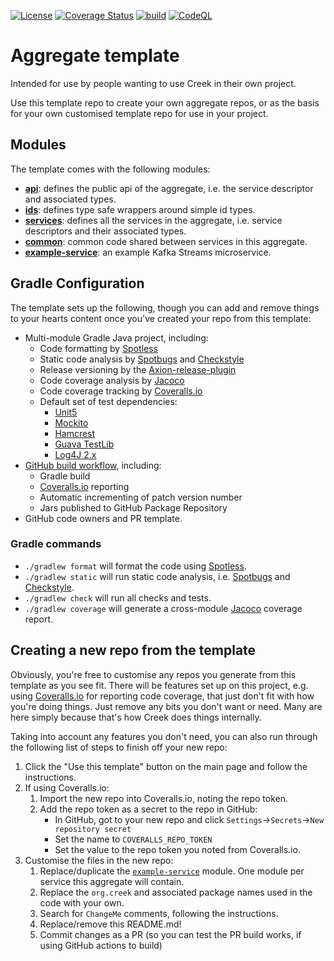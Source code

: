 <!-- ChangeMe: replace /aggregate-template in the badge urls below with the name of the repo if keeping the badges-->
[![License](https://img.shields.io/badge/License-Apache%202.0-blue.svg)](https://opensource.org/licenses/Apache-2.0)
[![Coverage Status](https://coveralls.io/repos/github/creek-service/aggregate-template/badge.svg?branch=main)](https://coveralls.io/github/creek-service/aggregate-template?branch=main)
[![build](https://github.com/creek-service/aggregate-template/actions/workflows/gradle.yml/badge.svg)](https://github.com/creek-service/aggregate-template/actions/workflows/gradle.yml)
[![CodeQL](https://github.com/creek-service/aggregate-template/actions/workflows/codeql.yml/badge.svg)](https://github.com/creek-service/aggregate-template/actions/workflows/codeql.yml)

# Aggregate template

Intended for use by people wanting to use Creek in their own project. 

Use this template repo to create your own aggregate repos, or as the basis for your own customised template repo for use in your project.

## Modules

The template comes with the following modules:

* **[api](api)**: defines the public api of the aggregate, i.e. the service descriptor and associated types.
* **[ids](ids)**: defines type safe wrappers around simple id types.
* **[services](services)**: defines all the services in the aggregate, i.e. service descriptors and their associated types.
* **[common](common)**: common code shared between services in this aggregate.
* **[example-service](example-service)**: an example Kafka Streams microservice.

## Gradle Configuration

The template sets up the following, though you can add and remove things to your hearts content once you've created
your repo from this template:

* Multi-module Gradle Java project, including:
  * Code formatting by [Spotless][1]
  * Static code analysis by [Spotbugs][2] and [Checkstyle][3]
  * Release versioning by the [Axion-release-plugin][4]
  * Code coverage analysis by [Jacoco][5]
  * Code coverage tracking by [Coveralls.io][6]
  * Default set of test dependencies:
    * [Unit5][7]
    * [Mockito][8]
    * [Hamcrest][9]
    * [Guava TestLib][10]
    * [Log4J 2.x][11]
* [GitHub build workflow][12], including:
  * Gradle build
  * [Coveralls.io][6] reporting
  * Automatic incrementing of patch version number
  * Jars published to GitHub Package Repository
* GitHub code owners and PR template.

### Gradle commands

* `./gradlew format` will format the code using [Spotless][1].
* `./gradlew static` will run static code analysis, i.e. [Spotbugs][2] and [Checkstyle][3].
* `./gradlew check` will run all checks and tests.
* `./gradlew coverage` will generate a cross-module [Jacoco][5] coverage report.

## Creating a new repo from the template

Obviously, you're free to customise any repos you generate from this template as you see fit.
There will be features set up on this project, e.g. using [Coveralls.io][6] for reporting code coverage,
that just don't fit with how you're doing things. Just remove any bits you don't want or need.
Many are here simply because that's how Creek does things internally. 

Taking into account any features you don't need, you can also run through the following list of steps to
finish off your new repo:

1. Click the "Use this template" button on the main page and follow the instructions.
2. If using Coveralls.io:
   1. Import the new repo into Coveralls.io, noting the repo token.
   2. Add the repo token as a secret to the repo in GitHub:
      * In GitHub, got to your new repo and click `Settings`->`Secrets`->`New repository secret` 
      * Set the name to `COVERALLS_REPO_TOKEN`
      * Set the value to the repo token you noted from Coveralls.io.
3. Customise the files in the new repo:
   1. Replace/duplicate the [`example-service`](example-service) module.
       One module per service this aggregate will contain.
   2. Replace the `org.creek` and associated package names used in the code with your own. 
   3. Search for `ChangeMe` comments, following the instructions.
   4. Replace/remove this README.md!
   5. Commit changes as a PR (so you can test the PR build works, if using GitHub actions to build)

[1]: https://github.com/diffplug/spotless
[2]: https://spotbugs.github.io/
[3]: https://checkstyle.sourceforge.io/
[4]: https://github.com/allegro/axion-release-plugin
[5]: https://www.jacoco.org/jacoco/trunk/doc/
[6]: https://coveralls.io/
[7]: https://junit.org/junit5/docs/current/user-guide/
[8]: https://site.mockito.org/
[9]: http://hamcrest.org/JavaHamcrest/index
[10]: https://github.com/google/guava/tree/master/guava-testlib
[11]: https://logging.apache.org/log4j/2.x/
[12]: .github/workflows/gradle.yml